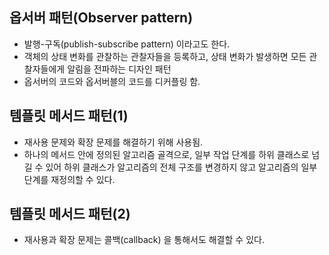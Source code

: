 ## 옵서버 패턴(Observer pattern)
- 발행-구독(publish-subscribe pattern) 이라고도 한다.
- 객체의 상태 변화를 관찰하는 관찰자들을 등록하고, 상태 변화가 발생하면 모든 관찰자들에게 알림을 전파하는 디자인 패턴
- 옵서버의 코드와 옵서버블의 코드를 디커플링 함.

## 템플릿 메서드 패턴(1)
- 재사용 문제와 확장 문제를 해결하기 위해 사용됨.
- 하나의 메서드 안에 정의된 알고리즘 골격으로, 일부 작업 단계를 하위 클래스로 넘길 수 있어 하위 클래스가 알고리즘의 전체 구조를 변경하지 않고 알고리즘의 일부 단계를 재정의할 수 있다.

## 템플릿 메서드 패턴(2)
- 재사용과 확장 문제는 콜백(callback) 을 통해서도 해결할 수 있다.
